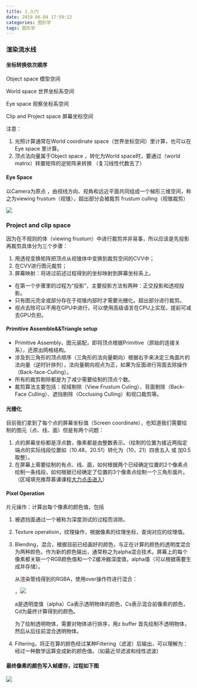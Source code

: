 ```yaml
---
title: 1.入门
date: 2019-06-04 17:59:12
categories: 图形学
tags: 图形学
---
```




### 渲染流水线

#### 坐标转换依次顺序 

Object space 模型空间 

World space 世界坐标系空间

Eye space 观察坐标系空间

Clip and Project space 屏幕坐标空间

注意： 

1. 光照计算通常在World coordinate space（世界坐标空间）里计算，也可以在Eye space 里计算。
2. 顶点法向量属于Object space ，转化为World space时，要通过（world matrix）转置矩阵的逆矩阵来转换 （复习线性代数去了）

#### Eye Space

以Camera为原点 ，由视线方向、视角和远近平面共同组成一个梯形三维空间，称之为viewing frustum（视锥），超出部分会被裁剪 frustum culling（视锥裁剪）

![](https://i.loli.net/2019/06/04/5cf686f0789c270813.png)

### Project and clip space

因为在不规则的体（viewing frustum）中进行裁剪并非易事，所以应该是先投影再裁剪具体分为三个步骤：

1. 用透视变换矩阵把顶点从视锥体中变换到裁剪空间的CVV中；
2. 在CVV进行图元裁剪；
3. 屏幕映射：将进过前述过程得到的坐标映射到屏幕坐标系上。

- 在第一个步骤里的过程为“投影”，主要投影方法有两种：正交投影和透视投影。
- 只有图元完全或部分存在于视锥内部时才需要光栅化。超出部分进行裁剪。
- 视点去除可以不用在GPU中进行，可以使用高级语言在CPU上实现，提前可减去GPU负担。

#### Primitive Assemble&&Triangle setup

- Primitive Assembly，图元装配，即将顶点根据Primitive（原始的连接关系），还原出网格结构。
- 涉及到三角形的顶点顺序（三角形的法向量朝向）根据右手来决定三角面片的法向量（逆时针排列），法向量朝向视点为正，如果为反面进行背面去除操作（Back-face-Culling）。
- 所有的裁剪剔除都是为了减少需要绘制的顶点个数。
- 裁剪算法主要包括：视域剔除（View Frustum Culing）、背面剔除（Back-Face Culling）、遮挡剔除（Occlusing Culling）和视口裁剪等。

#### 光栅化

目前我们拿到了每个点的屏幕坐标值（Screen coordinate），也知道我们需要绘制的图元（点、线、面）但是有两个问题：

1. 点的屏幕坐标都是浮点数，像素都是由整数表示。（绘制的位置为接近两指定端点的实际线段位置如（10.48，20.51）转化为（10，21）四舍五入 或 加0.5取整）。
2. 在屏幕上需要绘制的有点、线、面，如何根据两个已经确定位置的2个像素点绘制一条线段，如何根据已经确定了位置的3个像素点绘制一个三角形面片。（区域填充推荐慕课课程[大力点击进入](https://www.icourse163.org/course/HUST-1003636001)）

#### Pixel Operation

片元操作：计算出每个像素的颜色值，包括

1. 被遮挡面通过一个被称为深度测试的过程而消除。

2. Texture operatioin，纹理操作，根据像素的纹理坐标，查询对应的纹理值。

3. Blending，混合，根据目前已经画好的颜色，与正在计算的颜色的透明度混合为两种颜色，作为新的颜色输出，通常称之为alpha混合技术。屏幕上的每个像素都关联一个RGB颜色值和一个Z缓冲器深度值，alpha值（可以根据需要生成并存储）。

   从渲染管线得到的RGBA，使用over操作符进行混合：

   ，![](https://i.loli.net/2019/06/05/5cf698001d1b841551.png)

   a是透明度值（alpha）Ca表示透明物体的颜色，Cs表示混合前像素的颜色，Cd为最终计算得到的颜色。

   为了绘制透明物体，需要对物体进行排序，用z buffer 首先绘制不透明物体，然后从后往前混合透明物体。

4. Filtering，将正在算的颜色经过某种Filtering（滤波）后输出，可以理解为：经过一种数学运算变成新的颜色值。（如最近邻滤波和线性滤波)

#### 最终像素的颜色写入帧缓存，过程如下图

![](https://i.loli.net/2019/06/05/5cf69aa2962f261841.png)

